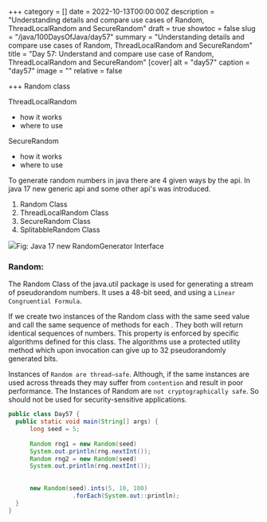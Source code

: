 +++
category = []
date = 2022-10-13T00:00:00Z
description = "Understanding details and compare use cases  of Random, ThreadLocalRandom and SecureRandom"
draft = true
showtoc = false
slug = "/java/100DaysOfJava/day57"
summary = "Understanding details and compare use cases  of Random, ThreadLocalRandom and SecureRandom"
title = "Day 57: Understand and compare use case of Random, ThreadLocalRandom and SecureRandom"
[cover]
alt = "day57"
caption = "day57"
image = ""
relative = false

+++
Random class

ThreadLocalRandom

* how it works
* where to use

SecureRandom

* how it works
* where to use

To generate random numbers in java there are 4 given ways by the api. In java 17 new generic api and some other api's was introduced.

1. Random Class
2. ThreadLocalRandom Class
3. SecureRandom Class
4. SplitabbleRandom Class

![](https://www.baeldung.com/wp-content/uploads/2022/01/2022-01-02-09_17_03-rng_old_api.png-_-Fotografije.png)Fig: Java 17 new RandomGenerator Interface

### Random:

The Random Class of the java.util package is used for generating a stream of pseudorandom numbers. It uses a 48-bit seed, and using a `Linear Congruential Formula`.

If we create two instances of the Random class with the same seed value and call the same sequence of methods for each . They both will return identical sequences of numbers. This property is enforced by specific algorithms defined for this class. The algorithms use a protected utility method which upon invocation can give up to 32 pseudorandomly generated bits.

Instances of `Random are thread–safe`. Although, if the same instances are used across threads they may suffer from `contention` and result in poor performance. The Instances of Random are `not cryptographically safe`. So should not be used for security-sensitive applications.

```java
public class Day57 {
  public static void main(String[] args) {
  	  long seed = 5;
      
      Random rng1 = new Random(seed)
      System.out.println(rng.nextInt());
      Random rng2 = new Random(seed)
      System.out.println(rng.nextInt());
      
      
      new Random(seed).ints(5, 10, 100)
                  .forEach(System.out::println);
  }
}
```